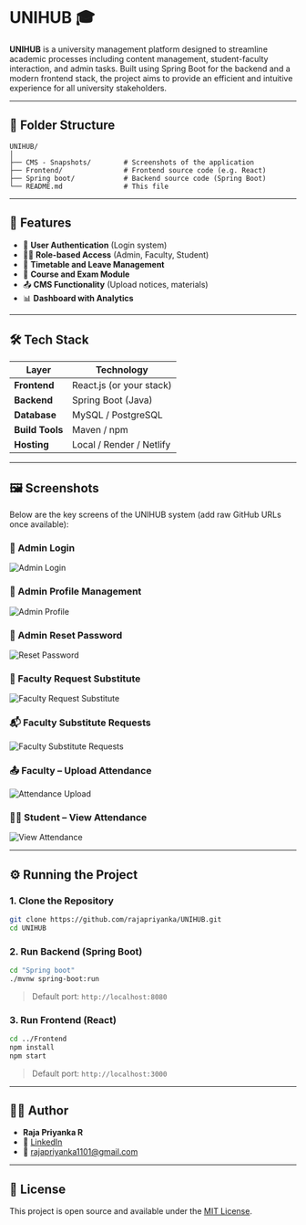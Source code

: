 # UNIHUB 🎓

**UNIHUB** is a university management platform designed to streamline academic processes including content management, student-faculty interaction, and admin tasks. Built using Spring Boot for the backend and a modern frontend stack, the project aims to provide an efficient and intuitive experience for all university stakeholders.

---

## 📁 Folder Structure

```
UNIHUB/
│
├── CMS - Snapshots/        # Screenshots of the application
├── Frontend/               # Frontend source code (e.g. React)
├── Spring boot/            # Backend source code (Spring Boot)
└── README.md               # This file
```

---

## 🚀 Features

- 🔐 **User Authentication** (Login system)
- 🧑‍🏫 **Role-based Access** (Admin, Faculty, Student)
- 📅 **Timetable and Leave Management**
- 📝 **Course and Exam Module**
- 📤 **CMS Functionality** (Upload notices, materials)
- 📊 **Dashboard with Analytics**

---

## 🛠️ Tech Stack

| Layer        | Technology             |
|--------------|-------------------------|
| **Frontend** | React.js (or your stack)|
| **Backend**  | Spring Boot (Java)      |
| **Database** | MySQL / PostgreSQL      |
| **Build Tools** | Maven / npm           |
| **Hosting**  | Local / Render / Netlify|

---

## 🖼️ Screenshots

Below are the key screens of the UNIHUB system (add raw GitHub URLs once available):

### 🔐 Admin Login
![Admin Login](https://raw.githubusercontent.com/rajapriyanka/UNIHUB/main/CMS%20-%20Snapshots/admin-login.png)

### 👤 Admin Profile Management
![Admin Profile](https://raw.githubusercontent.com/rajapriyanka/UNIHUB/main/CMS%20-%20Snapshots/admin-profile.png)

### 🔑 Admin Reset Password
![Reset Password](https://raw.githubusercontent.com/rajapriyanka/UNIHUB/main/CMS%20-%20Snapshots/admin-reset-password.png)

### 🔁 Faculty Request Substitute
![Faculty Request Substitute](https://raw.githubusercontent.com/rajapriyanka/UNIHUB/main/CMS%20-%20Snapshots/faculty-request-substitute.png)

### 📬 Faculty Substitute Requests
![Faculty Substitute Requests](https://raw.githubusercontent.com/rajapriyanka/UNIHUB/main/CMS%20-%20Snapshots/faculty-substitute-requests.png)

### 📤 Faculty – Upload Attendance
![Attendance Upload](https://raw.githubusercontent.com/rajapriyanka/UNIHUB/main/CMS%20-%20Snapshots/faculty-upload-attendance.png)

### 👨‍🎓 Student – View Attendance
![View Attendance](https://raw.githubusercontent.com/rajapriyanka/UNIHUB/main/CMS%20-%20Snapshots/student-view-attendance.png)

---

## ⚙️ Running the Project

### 1. Clone the Repository

```bash
git clone https://github.com/rajapriyanka/UNIHUB.git
cd UNIHUB
```

### 2. Run Backend (Spring Boot)

```bash
cd "Spring boot"
./mvnw spring-boot:run
```

> Default port: `http://localhost:8080`

### 3. Run Frontend (React)

```bash
cd ../Frontend
npm install
npm start
```

> Default port: `http://localhost:3000`

---

## 👩‍💻 Author

- **Raja Priyanka R**
- 💼 [LinkedIn](https://www.linkedin.com/in/rajapriyankar/)
- 📧 rajapriyanka1101@gmail.com

---

## 📄 License

This project is open source and available under the [MIT License](LICENSE).
